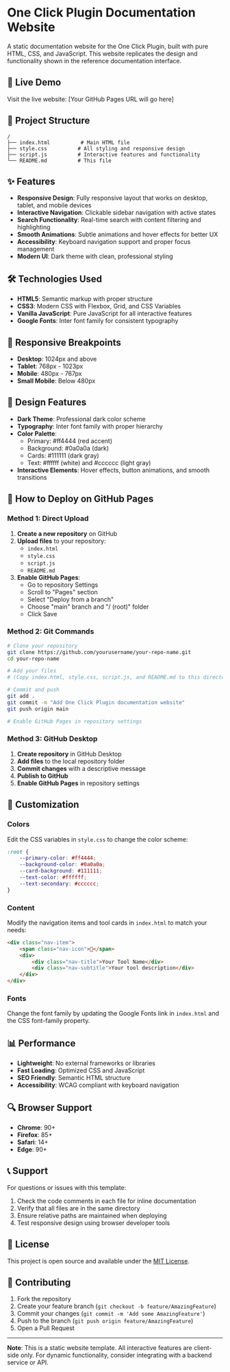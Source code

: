# One Click Plugin Documentation Website

A static documentation website for the One Click Plugin, built with pure HTML, CSS, and JavaScript. This website replicates the design and functionality shown in the reference documentation interface.

## 🚀 Live Demo

Visit the live website: [Your GitHub Pages URL will go here]

## 📁 Project Structure

```
/
├── index.html          # Main HTML file
├── style.css          # All styling and responsive design
├── script.js          # Interactive features and functionality
└── README.md          # This file
```

## ✨ Features

- **Responsive Design**: Fully responsive layout that works on desktop, tablet, and mobile devices
- **Interactive Navigation**: Clickable sidebar navigation with active states
- **Search Functionality**: Real-time search with content filtering and highlighting
- **Smooth Animations**: Subtle animations and hover effects for better UX
- **Accessibility**: Keyboard navigation support and proper focus management
- **Modern UI**: Dark theme with clean, professional styling

## 🛠 Technologies Used

- **HTML5**: Semantic markup with proper structure
- **CSS3**: Modern CSS with Flexbox, Grid, and CSS Variables
- **Vanilla JavaScript**: Pure JavaScript for all interactive features
- **Google Fonts**: Inter font family for consistent typography

## 📱 Responsive Breakpoints

- **Desktop**: 1024px and above
- **Tablet**: 768px - 1023px
- **Mobile**: 480px - 767px
- **Small Mobile**: Below 480px

## 🎨 Design Features

- **Dark Theme**: Professional dark color scheme
- **Typography**: Inter font family with proper hierarchy
- **Color Palette**: 
  - Primary: #ff4444 (red accent)
  - Background: #0a0a0a (dark)
  - Cards: #111111 (dark gray)
  - Text: #ffffff (white) and #cccccc (light gray)
- **Interactive Elements**: Hover effects, button animations, and smooth transitions

## 🚀 How to Deploy on GitHub Pages

### Method 1: Direct Upload

1. **Create a new repository** on GitHub
2. **Upload files** to your repository:
   - `index.html`
   - `style.css`
   - `script.js`
   - `README.md`
3. **Enable GitHub Pages**:
   - Go to repository Settings
   - Scroll to "Pages" section
   - Select "Deploy from a branch"
   - Choose "main" branch and "/ (root)" folder
   - Click Save

### Method 2: Git Commands

```bash
# Clone your repository
git clone https://github.com/yourusername/your-repo-name.git
cd your-repo-name

# Add your files
# (Copy index.html, style.css, script.js, and README.md to this directory)

# Commit and push
git add .
git commit -m "Add One Click Plugin documentation website"
git push origin main

# Enable GitHub Pages in repository settings
```

### Method 3: GitHub Desktop

1. **Create repository** in GitHub Desktop
2. **Add files** to the local repository folder
3. **Commit changes** with a descriptive message
4. **Publish to GitHub**
5. **Enable GitHub Pages** in repository settings

## 🔧 Customization

### Colors
Edit the CSS variables in `style.css` to change the color scheme:

```css
:root {
    --primary-color: #ff4444;
    --background-color: #0a0a0a;
    --card-background: #111111;
    --text-color: #ffffff;
    --text-secondary: #cccccc;
}
```

### Content
Modify the navigation items and tool cards in `index.html` to match your needs:

```html
<div class="nav-item">
    <span class="nav-icon">🔧</span>
    <div>
        <div class="nav-title">Your Tool Name</div>
        <div class="nav-subtitle">Your tool description</div>
    </div>
</div>
```

### Fonts
Change the font family by updating the Google Fonts link in `index.html` and the CSS font-family property.

## 📊 Performance

- **Lightweight**: No external frameworks or libraries
- **Fast Loading**: Optimized CSS and JavaScript
- **SEO Friendly**: Semantic HTML structure
- **Accessibility**: WCAG compliant with keyboard navigation

## 🔍 Browser Support

- **Chrome**: 90+
- **Firefox**: 85+
- **Safari**: 14+
- **Edge**: 90+

## 📞 Support

For questions or issues with this template:

1. Check the code comments in each file for inline documentation
2. Verify that all files are in the same directory
3. Ensure relative paths are maintained when deploying
4. Test responsive design using browser developer tools

## 📝 License

This project is open source and available under the [MIT License](LICENSE).

## 🤝 Contributing

1. Fork the repository
2. Create your feature branch (`git checkout -b feature/AmazingFeature`)
3. Commit your changes (`git commit -m 'Add some AmazingFeature'`)
4. Push to the branch (`git push origin feature/AmazingFeature`)
5. Open a Pull Request

---

**Note**: This is a static website template. All interactive features are client-side only. For dynamic functionality, consider integrating with a backend service or API.